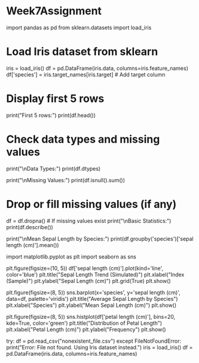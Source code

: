 # Week7Assignment
import pandas as pd
from sklearn.datasets import load_iris

# Load Iris dataset from sklearn
iris = load_iris()
df = pd.DataFrame(iris.data, columns=iris.feature_names)
df['species'] = iris.target_names[iris.target]  # Add target column

# Display first 5 rows
print("First 5 rows:")
print(df.head())

# Check data types and missing values
print("\nData Types:")
print(df.dtypes)

print("\nMissing Values:")
print(df.isnull().sum())

# Drop or fill missing values (if any)
df = df.dropna()  # If missing values exist
print("\nBasic Statistics:")
print(df.describe())

print("\nMean Sepal Length by Species:")
print(df.groupby('species')['sepal length (cm)'].mean())

import matplotlib.pyplot as plt
import seaborn as sns

plt.figure(figsize=(10, 5))
df['sepal length (cm)'].plot(kind='line', color='blue')
plt.title("Sepal Length Trend (Simulated)")
plt.xlabel("Index (Sample)")
plt.ylabel("Sepal Length (cm)")
plt.grid(True)
plt.show()

plt.figure(figsize=(8, 5))
sns.barplot(x='species', y='sepal length (cm)', data=df, palette='viridis')
plt.title("Average Sepal Length by Species")
plt.xlabel("Species")
plt.ylabel("Mean Sepal Length (cm)")
plt.show()


plt.figure(figsize=(8, 5))
sns.histplot(df['petal length (cm)'], bins=20, kde=True, color='green')
plt.title("Distribution of Petal Length")
plt.xlabel("Petal Length (cm)")
plt.ylabel("Frequency")
plt.show()

try:
    df = pd.read_csv("nonexistent_file.csv")
except FileNotFoundError:
    print("Error: File not found. Using Iris dataset instead.")
    iris = load_iris()
    df = pd.DataFrame(iris.data, columns=iris.feature_names)












